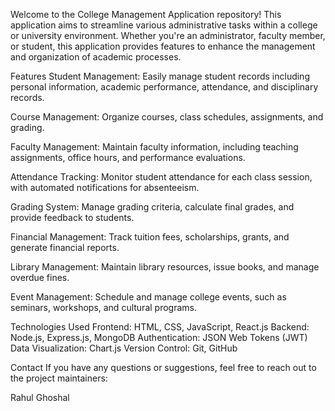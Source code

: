 Welcome to the College Management Application repository! This application aims to streamline various administrative tasks within a college or university environment. Whether you're an administrator, faculty member, or student, this application provides features to enhance the management and organization of academic processes.

Features
Student Management: Easily manage student records including personal information, academic performance, attendance, and disciplinary records.

Course Management: Organize courses, class schedules, assignments, and grading.

Faculty Management: Maintain faculty information, including teaching assignments, office hours, and performance evaluations.

Attendance Tracking: Monitor student attendance for each class session, with automated notifications for absenteeism.

Grading System: Manage grading criteria, calculate final grades, and provide feedback to students.

Financial Management: Track tuition fees, scholarships, grants, and generate financial reports.

Library Management: Maintain library resources, issue books, and manage overdue fines.

Event Management: Schedule and manage college events, such as seminars, workshops, and cultural programs.

Technologies Used
Frontend: HTML, CSS, JavaScript, React.js
Backend: Node.js, Express.js, MongoDB
Authentication: JSON Web Tokens (JWT)
Data Visualization: Chart.js
Version Control: Git, GitHub

Contact
If you have any questions or suggestions, feel free to reach out to the project maintainers:

Rahul Ghoshal
